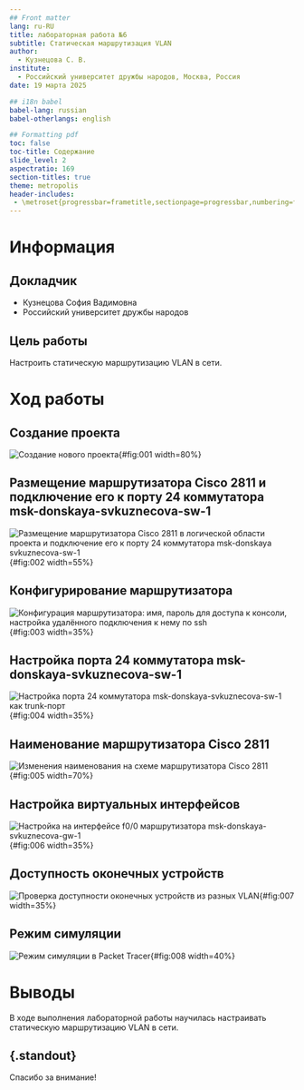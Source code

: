 ```yaml
---
## Front matter
lang: ru-RU
title: лабораторная работа №6
subtitle: Статическая маршрутизация VLAN
author:
  - Кузнецова С. В.
institute:
  - Российский университет дружбы народов, Москва, Россия
date: 19 марта 2025

## i18n babel
babel-lang: russian
babel-otherlangs: english

## Formatting pdf
toc: false
toc-title: Содержание
slide_level: 2
aspectratio: 169
section-titles: true
theme: metropolis
header-includes:
 - \metroset{progressbar=frametitle,sectionpage=progressbar,numbering=fraction}
---
```


# Информация

## Докладчик

  * Кузнецова София Вадимовна
  * Российский университет дружбы народов
  
## Цель работы

Настроить статическую маршрутизацию VLAN в сети.

# Ход работы

## Создание проекта

![Создание нового проекта](image/1.png){#fig:001 width=80%}

## Размещение маршрутизатора Cisco 2811 и подключение его к порту 24 коммутатора msk-donskaya-svkuznecova-sw-1

![Размещение маршрутизатора Cisco 2811 в логической области проекта и подключение его к порту 24 коммутатора msk-donskaya svkuznecova-sw-1](image/2.png){#fig:002 width=55%}

## Конфигурирование маршрутизатора

![Конфигурация маршрутизатора: имя, пароль для доступа к консоли, настройка удалённого подключения к нему по ssh](image/3.png){#fig:003 width=35%}

## Настройка порта 24 коммутатора msk-donskaya-svkuznecova-sw-1

![Настройка порта 24 коммутатора msk-donskaya-svkuznecova-sw-1 как trunk-порт](image/4.png){#fig:004 width=35%}

## Наименование маршрутизатора Cisco 2811

![Изменения наименования на схеме маршрутизатора Cisco 2811](image/5.png){#fig:005 width=70%}

## Настройка виртуальных интерфейсов

![Настройка на интерфейсе f0/0 маршрутизатора msk-donskaya-svkuznecova-gw-1](image/6.png){#fig:006 width=35%}

## Доступность оконечных устройств 

![Проверка доступности оконечных устройств из разных VLAN](image/7.png){#fig:007 width=35%}

## Режим симуляции

![Режим симуляции в Packet Tracer](image/8.png){#fig:008 width=40%}

# Выводы

В ходе выполнения лабораторной работы научилась настраивать статическую маршрутизацию VLAN в сети.

## {.standout}

Спасибо за внимание!
